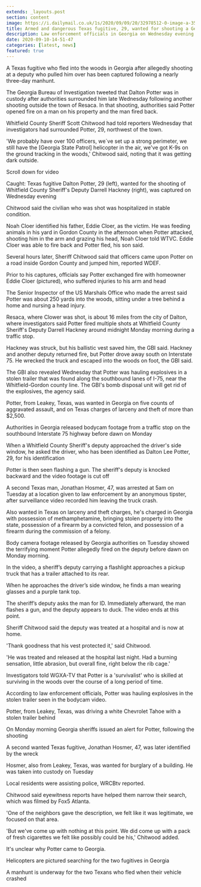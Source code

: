 ```yaml
---
extends: _layouts.post
section: content
image: https://i.dailymail.co.uk/1s/2020/09/09/20/32978512-0-image-a-35_1599679460217.jpg 
title: Armed and dangerous Texas fugitive, 29, wanted for shooting a Georgia deputy is captured 
description: Law enforcement officials in Georgia on Wednesday evening apprehended fugitive Dalton Potter, 29, nearly 72 hours after he allegedly shot a sheriffs deputy during a traffic stop while hauling explosives. 
date: 2020-09-10-14-51-47 
categories: [latest, news] 
featured: true 
--- 
```

A Texas fugitive who fled into the woods in Georgia after allegedly shooting at a deputy who pulled him over has been captured following a nearly three-day manhunt.

The Georgia Bureau of Investigation tweeted that Dalton Potter was in custody after authorities surrounded him late Wednesday following another shooting outside the town of Resaca. In that shooting, authorities said Potter opened fire on a man on his property and the man fired back.

Whitfield County Sheriff Scott Chitwood had told reporters Wednesday that investigators had surrounded Potter, 29, northwest of the town.

'We probably have over 100 officers, we´ve set up a strong perimeter, we still have the [Georgia State Patrol] helicopter in the air, we've got K-9s on the ground tracking in the woods,' Chitwood said, noting that it was getting dark outside.

Scroll down for video 

Caught: Texas fugitive Dalton Potter, 29 (left), wanted for the shooting of Whitfield County Sheriff's Deputy Darrell Hackney (right), was captured on Wednesday evening

Chitwood said the civilian who was shot was hospitalized in stable condition.

Noah Cloer identified his father, Eddie Cloer, as the victim. He was feeding animals in his yard in Gordon County in the afternoon when Potter attacked, shooting him in the arm and grazing his head, Noah Cloer told WTVC. Eddie Cloer was able to fire back and Potter fled, his son said.

Several hours later, Sheriff Chitwood said that officers came upon Potter on a road inside Gordon County and jumped him, reported WDEF. 

Prior to his captures, officials say Potter exchanged fire with homeowner Eddie Cloer (pictured), who suffered injuries to his arm and head 

The Senior Inspector of the US Marshals Office who made the arrest said Potter was about 250 yards into the woods, sitting under a tree behind a home and nursing a head injury.

Resaca, where Clower was shot, is about 16 miles from the city of Dalton, where investigators said Potter fired multiple shots at Whitfield County Sheriff's Deputy Darrell Hackney around midnight Monday morning during a traffic stop.

Hackney was struck, but his ballistic vest saved him, the GBI said. Hackney and another deputy returned fire, but Potter drove away south on Interstate 75. He wrecked the truck and escaped into the woods on foot, the GBI said.

The GBI also revealed Wednesday that Potter was hauling explosives in a stolen trailer that was found along the southbound lanes of I-75, near the Whitfield-Gordon county line. The GBI's bomb disposal unit will get rid of the explosives, the agency said.

Potter, from Leakey, Texas, was wanted in Georgia on five counts of aggravated assault, and on Texas charges of larceny and theft of more than $2,500.

Authorities in Georgia released bodycam footage from a traffic stop on the southbound Interstate 75 highway before dawn on Monday

When a Whitfield County Sheriff's deputy approached the driver's side window, he asked the driver, who has been identified as Dalton Lee Potter, 29, for his identification

Potter is then seen flashing a gun. The sheriff's deputy is knocked backward and the video footage is cut off

A second Texas man, Jonathan Hosmer, 47, was arrested at 5am on Tuesday at a location given to law enforcement by an anonymous tipster, after surveillance video recorded him leaving the truck crash. 

Also wanted in Texas on larceny and theft charges, he's charged in Georgia with possession of methamphetamine, bringing stolen property into the state, possession of a firearm by a convicted felon, and possession of a firearm during the commission of a felony.

Body camera footage released by Georgia authorities on Tuesday showed the terrifying moment Potter allegedly fired on the deputy before dawn on Monday morning. 

In the video, a sheriff’s deputy carrying a flashlight approaches a pickup truck that has a trailer attached to its rear.

When he approaches the driver’s side window, he finds a man wearing glasses and a purple tank top.

The sheriff’s deputy asks the man for ID. Immediately afterward, the man flashes a gun, and the deputy appears to duck. The video ends at this point. 

Sheriff Chitwood said the deputy was treated at a hospital and is now at home. 

'Thank goodness that his vest protected it,' said Chitwood. 

'He was treated and released at the hospital last night. Had a burning sensation, little abrasion, but overall fine, right below the rib cage.'

Investigators told WGXA-TV that Potter is a 'survivalist' who is skilled at surviving in the woods over the course of a long period of time.

According to law enforcement officials, Potter was hauling explosives in the stolen trailer seen in the bodycam video.  

Potter, from Leakey, Texas, was driving a white Chevrolet Tahoe with a stolen trailer behind

On Monday morning Georgia sheriffs issued an alert for Potter, following the shooting

A second wanted Texas fugitive, Jonathan Hosmer, 47, was later identified by the wreck

Hosmer, also from Leakey, Texas, was wanted for burglary of a building. He was taken into custody on Tuesday

Local residents were assisting police, WRCBtv reported.

Chitwood said eyewitness reports have helped them narrow their search, which was filmed by Fox5 Atlanta.

'One of the neighbors gave the description, we felt like it was legitimate, we focused on that area. 

'But we've come up with nothing at this point. We did come up with a pack of fresh cigarettes we felt like possibly could be his,' Chitwood added.

It's unclear why Potter came to Georgia.

Helicopters are pictured searching for the two fugitives in Georgia

A manhunt is underway for the two Texans who fled when their vehicle crashed


